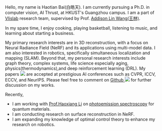 
Hello, my name is Haotian Bai(白皓天). I am currently pursuing a Ph.D. in computer vision, AI Thrust, at HKUST's Guangzhou campus. I am a part of <a href='https://vlislab22.github.io/vlislab/'>Vlislab</a> research team, supervised by Prof. <a href='https://vlislab22.github.io/vlislab/linwang.html'>Addison Lin Wang(王林)</a>.

In my spare time, I enjoy cooking, playing basketball, listening to music, and learning about starting a business.

My primary research interests are in 3D reconstruction, with a focus on Neural Radiance Field (NeRF) and its applications using multi-model data. I am also interested in robotics, specifically simultaneous localization and mapping (SLAM). Beyond that, my personal research interests include graph theory, complex systems, life science especially aging, physics(thermodynamics),and deep reinforcement learning (DRL).
My papers <a href='https://scholar.google.com/citations?user=DIy4cA0AAAAJ'><img src="https://img.shields.io/endpoint?logo=Google%20Scholar&url=https%3A%2F%2Fcdn.jsdelivr.net%2Fgh%2Fhbai98%2Fhbai98.github.io@google-scholar-stats%2Fgs_data_shieldsio.json&labelColor=f6f6f6&color=9cf&style=flat&label=citations"></a> are accepted at prestigious AI conferences such as CVPR, ICCV, ECCV, and NeurIPS. Please feel free to comment on [Github ![](https://img.shields.io/github/stars/hbai98?style=social)](https://github.com/hbai98) for further discussion on my works.

Recently,

- I am working with <a href='https://facultyprofiles.hkust-gz.edu.cn/faculty-personal-page/LI-Haoxiang/haoxiangli'>Prof.Haoxiang Li</a> on <a href='https://www.wikiwand.com/en/Photoemission_spectroscopy'>photoemission spectroscopy</a> for quantum materials.
- I am conducting research on surface reconstruction in NeRF.
- I am expanding my knowledge of optimal control theory to enhance my research on robotics.
